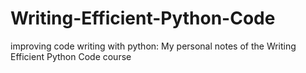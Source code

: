 # Writing-Efficient-Python-Code
improving code writing with python: My personal notes of the Writing Efficient Python Code course
